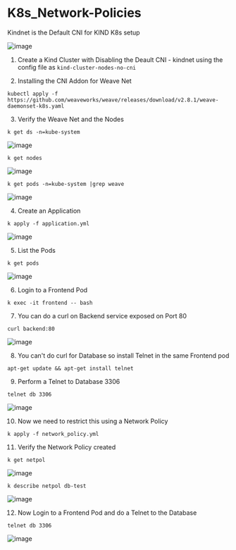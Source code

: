 # K8s_Network-Policies

Kindnet is the Default CNI for KIND K8s setup 

![image](https://github.com/user-attachments/assets/26a72b67-58c8-4d94-b3b8-17e4c4bc2fa4)

1. Create a Kind Cluster with Disabling the Deault CNI - kindnet using the config file as `kind-cluster-nodes-no-cni`

2. Installing the CNI Addon for Weave Net
```
kubectl apply -f https://github.com/weaveworks/weave/releases/download/v2.8.1/weave-daemonset-k8s.yaml
```

3. Verify the Weave Net and the Nodes
```
k get ds -n=kube-system
```
![image](https://github.com/user-attachments/assets/3cc33267-8890-4914-bd46-bf5420300d13)

```
k get nodes
```
![image](https://github.com/user-attachments/assets/95a2b112-66d0-4c0a-ae18-244d0a751b52)

```
k get pods -n=kube-system |grep weave
```
![image](https://github.com/user-attachments/assets/f86e410d-c29c-49e8-ac9f-ce04bf93e148)

4. Create an Application
```
k apply -f application.yml
```
![image](https://github.com/user-attachments/assets/c6add838-756d-404d-9fe1-992851ec2548)

5. List the Pods
```
k get pods
```
![image](https://github.com/user-attachments/assets/4e69183e-279a-4a8e-babe-a5747dcc305f)

6. Login to a Frontend Pod
```
k exec -it frontend -- bash
```

7. You can do a curl on Backend service exposed on Port 80
```
curl backend:80
```
![image](https://github.com/user-attachments/assets/2c11f4f0-e136-42b1-9192-b3d70efee1f0)

8. You can't do curl for Database so install Telnet in the same Frontend pod
```
apt-get update && apt-get install telnet
```

9. Perform a Telnet to Database 3306
```
telnet db 3306
```
![image](https://github.com/user-attachments/assets/af3c1860-1774-4f5d-bdbd-51c7bfb88a1e)

10. Now we need to restrict this using a Network Policy
```
k apply -f network_policy.yml
```

11. Verify the Network Policy created
```
k get netpol
```
![image](https://github.com/user-attachments/assets/e9c5704e-2e3f-482c-bfdd-a45cffaeacdd)
```
k describe netpol db-test
```
![image](https://github.com/user-attachments/assets/44948710-5ada-4b9f-a019-d736f2b2b344)

12. Now Login to a Frontend Pod and do a Telnet to the Database
```
telnet db 3306
```
![image](https://github.com/user-attachments/assets/f5bcf3b7-8759-4101-a937-883eb81956d7)




